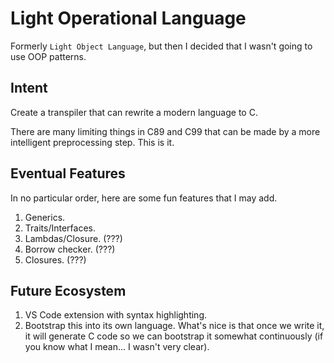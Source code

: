 # Light Operational Language

Formerly `Light Object Language`, but then I decided that I wasn't going to use
OOP patterns.

## Intent

Create a transpiler that can rewrite a modern language to C.

There are many limiting things in C89 and C99 that can be made by a more
intelligent preprocessing step. This is it.

## Eventual Features

In no particular order, here are some fun features that I may add.

1. Generics.
2. Traits/Interfaces.
3. Lambdas/Closure. (???)
4. Borrow checker. (???)
5. Closures. (???)

## Future Ecosystem

1. VS Code extension with syntax highlighting.
2. Bootstrap this into its own language. What's nice is that once we write it,
it will generate C code so we can bootstrap it somewhat continuously (if you
know what I mean... I wasn't very clear).